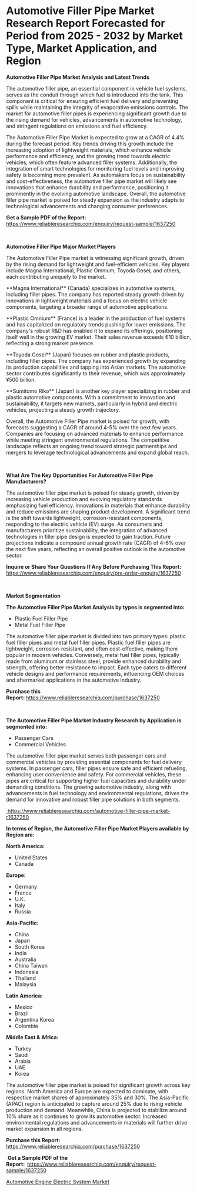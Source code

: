 <p><h1>Automotive Filler Pipe Market Research Report Forecasted for Period from 2025 -  2032 by Market Type, Market Application, and Region</h1></p><p><strong>Automotive Filler Pipe Market Analysis and Latest Trends</strong></p>
<p><p>The automotive filler pipe, an essential component in vehicle fuel systems, serves as the conduit through which fuel is introduced into the tank. This component is critical for ensuring efficient fuel delivery and preventing spills while maintaining the integrity of evaporative emissions controls. The market for automotive filler pipes is experiencing significant growth due to the rising demand for vehicles, advancements in automotive technology, and stringent regulations on emissions and fuel efficiency.</p><p>The Automotive Filler Pipe Market is expected to grow at a CAGR of 4.4% during the forecast period. Key trends driving this growth include the increasing adoption of lightweight materials, which enhance vehicle performance and efficiency, and the growing trend towards electric vehicles, which often feature advanced filler systems. Additionally, the integration of smart technologies for monitoring fuel levels and improving safety is becoming more prevalent. As automakers focus on sustainability and cost-effectiveness, the automotive filler pipe market will likely see innovations that enhance durability and performance, positioning it prominently in the evolving automotive landscape. Overall, the automotive filler pipe market is poised for steady expansion as the industry adapts to technological advancements and changing consumer preferences.</p></p>
<p><strong>Get a Sample PDF of the Report:&nbsp;</strong> <a href="https://www.reliableresearchiq.com/enquiry/request-sample/1637250?utm_campaign=2926&utm_medium=2&utm_source=Github&utm_content=ia&utm_term=23032025&utm_id=automotive-filler-pipe">https://www.reliableresearchiq.com/enquiry/request-sample/1637250</a></p>
<p>&nbsp;</p>
<p><strong>Automotive Filler Pipe Major Market Players</strong></p>
<p><p>The Automotive Filler Pipe market is witnessing significant growth, driven by the rising demand for lightweight and fuel-efficient vehicles. Key players include Magna International, Plastic Omnium, Toyoda Gosei, and others, each contributing uniquely to the market.</p><p>**Magna International** (Canada) specializes in automotive systems, including filler pipes. The company has reported steady growth driven by innovations in lightweight materials and a focus on electric vehicle components, targeting a broader range of automotive applications.</p><p>**Plastic Omnium** (France) is a leader in the production of fuel systems and has capitalized on regulatory trends pushing for lower emissions. The company's robust R&D has enabled it to expand its offerings, positioning itself well in the growing EV market. Their sales revenue exceeds €10 billion, reflecting a strong market presence.</p><p>**Toyoda Gosei** (Japan) focuses on rubber and plastic products, including filler pipes. The company has experienced growth by expanding its production capabilities and tapping into Asian markets. The automotive sector contributes significantly to their revenue, which was approximately ¥500 billion.</p><p>**Sumitomo Riko** (Japan) is another key player specializing in rubber and plastic automotive components. With a commitment to innovation and sustainability, it targets new markets, particularly in hybrid and electric vehicles, projecting a steady growth trajectory.</p><p>Overall, the Automotive Filler Pipe market is poised for growth, with forecasts suggesting a CAGR of around 4-5% over the next few years. Companies are focusing on advanced materials to enhance performance while meeting stringent environmental regulations. The competitive landscape reflects an ongoing trend toward strategic partnerships and mergers to leverage technological advancements and expand global reach.</p></p>
<p>&nbsp;</p>
<p><strong>What Are The Key Opportunities For Automotive Filler Pipe Manufacturers?</strong></p>
<p><p>The automotive filler pipe market is poised for steady growth, driven by increasing vehicle production and evolving regulatory standards emphasizing fuel efficiency. Innovations in materials that enhance durability and reduce emissions are shaping product development. A significant trend is the shift towards lightweight, corrosion-resistant components, responding to the electric vehicle (EV) surge. As consumers and manufacturers prioritize sustainability, the integration of advanced technologies in filler pipe design is expected to gain traction. Future projections indicate a compound annual growth rate (CAGR) of 4-6% over the next five years, reflecting an overall positive outlook in the automotive sector.</p></p>
<p><strong>Inquire or Share Your Questions If Any Before Purchasing This Report:</strong> <a href="https://www.reliableresearchiq.com/enquiry/pre-order-enquiry/1637250?utm_campaign=2926&utm_medium=2&utm_source=Github&utm_content=ia&utm_term=23032025&utm_id=automotive-filler-pipe">https://www.reliableresearchiq.com/enquiry/pre-order-enquiry/1637250</a></p>
<p>&nbsp;</p>
<p><strong>Market Segmentation</strong></p>
<p><strong>The Automotive Filler Pipe Market Analysis by types is segmented into:</strong></p>
<p><ul><li>Plastic Fuel Filler Pipe</li><li>Metal Fuel Filler Pipe</li></ul></p>
<p><p>The automotive filler pipe market is divided into two primary types: plastic fuel filler pipes and metal fuel filler pipes. Plastic fuel filler pipes are lightweight, corrosion-resistant, and often cost-effective, making them popular in modern vehicles. Conversely, metal fuel filler pipes, typically made from aluminum or stainless steel, provide enhanced durability and strength, offering better resistance to impact. Each type caters to different vehicle designs and performance requirements, influencing OEM choices and aftermarket applications in the automotive industry.</p></p>
<p><strong>Purchase this Report:&nbsp;</strong><a href="https://www.reliableresearchiq.com/purchase/1637250?utm_campaign=2926&utm_medium=2&utm_source=Github&utm_content=ia&utm_term=23032025&utm_id=automotive-filler-pipe">https://www.reliableresearchiq.com/purchase/1637250</a></p>
<p>&nbsp;</p>
<p><strong>The Automotive Filler Pipe Market Industry Research by Application is segmented into:</strong></p>
<p><ul><li>Passenger Cars</li><li>Commercial Vehicles</li></ul></p>
<p><p>The automotive filler pipe market serves both passenger cars and commercial vehicles by providing essential components for fuel delivery systems. In passenger cars, filler pipes ensure safe and efficient refueling, enhancing user convenience and safety. For commercial vehicles, these pipes are critical for supporting higher fuel capacities and durability under demanding conditions. The growing automotive industry, along with advancements in fuel technology and environmental regulations, drives the demand for innovative and robust filler pipe solutions in both segments.</p></p>
<p><a href="https://www.reliableresearchiq.com/automotive-filler-pipe-market-r1637250?utm_campaign=2926&utm_medium=2&utm_source=Github&utm_content=ia&utm_term=23032025&utm_id=automotive-filler-pipe">&nbsp;https://www.reliableresearchiq.com/automotive-filler-pipe-market-r1637250</a></p>
<p><strong>In terms of Region, the Automotive Filler Pipe Market Players available by Region are:</strong></p>
<p>
    <p> <strong> North America: </strong>
        <ul>
            <li>United States</li>
            <li>Canada</li>
        </ul>
        </p> 
    <p> <strong> Europe: </strong>
        <ul>
            <li>Germany</li>
            <li>France</li>
            <li>U.K.</li>
            <li>Italy</li>
            <li>Russia</li>
        </ul>
        </p> 
    <p> <strong> Asia-Pacific: </strong>
        <ul>
            <li>China</li>
            <li>Japan</li>
            <li>South Korea</li>
            <li>India</li>
            <li>Australia</li>
            <li>China Taiwan</li>
            <li>Indonesia</li>
            <li>Thailand</li>
            <li>Malaysia</li>
        </ul>
        </p> 
    <p> <strong> Latin America: </strong>
        <ul>
            <li>Mexico</li>
            <li>Brazil</li>
            <li>Argentina Korea</li>
            <li>Colombia</li>
        </ul>
        </p> 
    <p> <strong> Middle East & Africa: </strong>
        <ul>
            <li>Turkey</li>
            <li>Saudi</li>
            <li>Arabia</li>
            <li>UAE</li>
            <li>Korea</li>
        </ul>
    </p>
    </p>
<p><p>The automotive filler pipe market is poised for significant growth across key regions. North America and Europe are expected to dominate, with respective market shares of approximately 35% and 30%. The Asia-Pacific (APAC) region is anticipated to capture around 25% due to rising vehicle production and demand. Meanwhile, China is projected to stabilize around 10% share as it continues to grow its automotive sector. Increased environmental regulations and advancements in materials will further drive market expansion in all regions.</p></p>
<p><strong>Purchase this Report: </strong><a href="https://www.reliableresearchiq.com/purchase/1637250?utm_campaign=2926&utm_medium=2&utm_source=Github&utm_content=ia&utm_term=23032025&utm_id=automotive-filler-pipe">https://www.reliableresearchiq.com/purchase/1637250</a></p>
<p>&nbsp;<strong>Get a Sample PDF of the Report:&nbsp;&nbsp;</strong><a href="https://www.reliableresearchiq.com/enquiry/request-sample/1637250?utm_campaign=2926&utm_medium=2&utm_source=Github&utm_content=ia&utm_term=23032025&utm_id=automotive-filler-pipe">https://www.reliableresearchiq.com/enquiry/request-sample/1637250</a></p>
<p><strong></strong></p>
<p><p><a href="https://github.com/sefathlehki/Market-Research-Report-List-1/blob/main/automotive-engine-electric-system-market.md?utm_campaign=2926&utm_medium=2&utm_source=Github&utm_content=ia&utm_term=23032025&utm_id=automotive-filler-pipe">Automotive Engine Electric System Market</a></p></p>